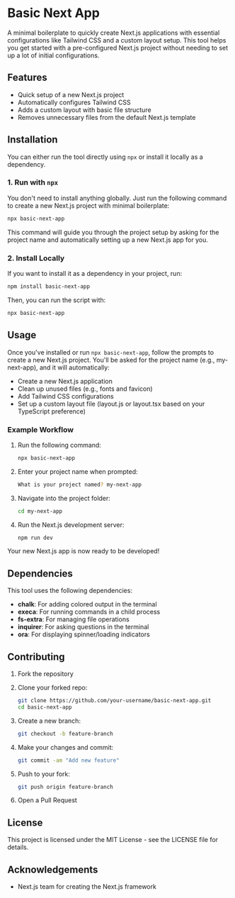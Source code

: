 # Basic Next App

A minimal boilerplate to quickly create Next.js applications with essential configurations like Tailwind CSS and a custom layout setup. This tool helps you get started with a pre-configured Next.js project without needing to set up a lot of initial configurations.

## Features

- Quick setup of a new Next.js project
- Automatically configures Tailwind CSS
- Adds a custom layout with basic file structure
- Removes unnecessary files from the default Next.js template

## Installation

You can either run the tool directly using `npx` or install it locally as a dependency.

### 1. Run with `npx`

You don't need to install anything globally. Just run the following command to create a new Next.js project with minimal boilerplate:

```bash
npx basic-next-app
```

This command will guide you through the project setup by asking for the project name and automatically setting up a new Next.js app for you.

### 2. Install Locally

If you want to install it as a dependency in your project, run:

```bash
npm install basic-next-app
```

Then, you can run the script with:

```bash
npx basic-next-app
```

## Usage

Once you've installed or run `npx basic-next-app`, follow the prompts to create a new Next.js project. You'll be asked for the project name (e.g., my-next-app), and it will automatically:

- Create a new Next.js application
- Clean up unused files (e.g., fonts and favicon)
- Add Tailwind CSS configurations
- Set up a custom layout file (layout.js or layout.tsx based on your TypeScript preference)

### Example Workflow

1. Run the following command:
   ```bash
   npx basic-next-app
   ```

2. Enter your project name when prompted:
   ```bash
   What is your project named? my-next-app
   ```

3. Navigate into the project folder:
   ```bash
   cd my-next-app
   ```

4. Run the Next.js development server:
   ```bash
   npm run dev
   ```

Your new Next.js app is now ready to be developed!

## Dependencies

This tool uses the following dependencies:

- **chalk**: For adding colored output in the terminal
- **execa**: For running commands in a child process
- **fs-extra**: For managing file operations
- **inquirer**: For asking questions in the terminal
- **ora**: For displaying spinner/loading indicators

## Contributing

1. Fork the repository

2. Clone your forked repo:
   ```bash
   git clone https://github.com/your-username/basic-next-app.git
   cd basic-next-app
   ```

3. Create a new branch:
   ```bash
   git checkout -b feature-branch
   ```

4. Make your changes and commit:
   ```bash
   git commit -am "Add new feature"
   ```

5. Push to your fork:
   ```bash
   git push origin feature-branch
   ```

6. Open a Pull Request

## License

This project is licensed under the MIT License - see the LICENSE file for details.

## Acknowledgements

- Next.js team for creating the Next.js framework
